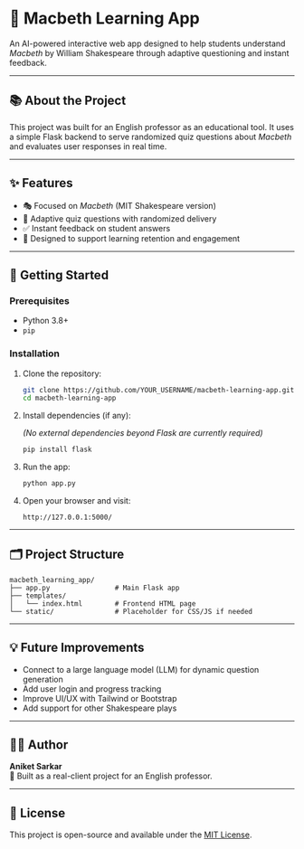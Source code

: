 # 🧠 Macbeth Learning App

An AI-powered interactive web app designed to help students understand *Macbeth* by William Shakespeare through adaptive questioning and instant feedback.

---

## 📚 About the Project

This project was built for an English professor as an educational tool. It uses a simple Flask backend to serve randomized quiz questions about *Macbeth* and evaluates user responses in real time.

---

## ✨ Features

- 🎭 Focused on *Macbeth* (MIT Shakespeare version)
- 🔄 Adaptive quiz questions with randomized delivery
- ✅ Instant feedback on student answers
- 🧠 Designed to support learning retention and engagement

---

## 🚀 Getting Started

### Prerequisites

- Python 3.8+
- `pip`

### Installation

1. Clone the repository:

   ```bash
   git clone https://github.com/YOUR_USERNAME/macbeth-learning-app.git
   cd macbeth-learning-app
   ```

2. Install dependencies (if any):

   *(No external dependencies beyond Flask are currently required)*

   ```bash
   pip install flask
   ```

3. Run the app:

   ```bash
   python app.py
   ```

4. Open your browser and visit:

   ```
   http://127.0.0.1:5000/
   ```

---

## 🗂️ Project Structure

```
macbeth_learning_app/
├── app.py                # Main Flask app
├── templates/
│   └── index.html        # Frontend HTML page
└── static/               # Placeholder for CSS/JS if needed
```

---

## 💡 Future Improvements

- Connect to a large language model (LLM) for dynamic question generation
- Add user login and progress tracking
- Improve UI/UX with Tailwind or Bootstrap
- Add support for other Shakespeare plays

---

## 👨‍💻 Author

**Aniket Sarkar**  
🪪 Built as a real-client project for an English professor.

---

## 📄 License

This project is open-source and available under the [MIT License](LICENSE).
